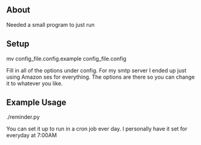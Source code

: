 About
-----
Needed a small program to just run

Setup
-----
mv config_file.config.example config_file.config

Fill in all of the options under config. For my smtp server I ended up
just using Amazon ses for everything. The options are there so you can
change it to whatever you like.

Example Usage
-------------
./reminder.py

You can set it up to run in a cron job ever day. I personally have it set for
everyday at 7:00AM
